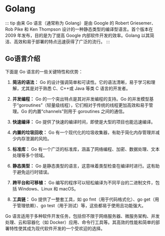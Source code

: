 # Golang

::: tip 由来
Go 语言（通常称为 Golang）是由 Google 的 Robert Griesemer、Rob Pike 和 Ken Thompson 设计的一种静态类型的编译型语言。首个版本在 2009 年发布，目的是为了提高 Google 内部软件开发的效率。Golang 以其简洁、高效和易于部署的特点迅速获得了广泛的流行。
:::

## Go语言介绍

下面是 Go 语言的一些关键特性和优势：

1. **简洁的语法：** Go 的设计强调简单和可读性。它的语法清晰，易于学习和理解，尤其是对于熟悉 C、C++或 Java 等类 C 语言的开发者。

2. **并发编程：** Go 的一个突出特点是其对并发编程的支持。Go 的并发模型基于“goroutines”（轻量级线程），它们相对于传统的线程更加高效和易于管理。Go 的内置“channels”则用于 goroutines 之间的通信。

3. **快速编译：** Go 提供了快速的编译时间，即使是大型的项目也能迅速编译。

4. **内置的垃圾回收：** Go 有一个现代化的垃圾收集器，有助于简化内存管理并减少内存泄漏的风险。

5. **标准库：** Go 有一个广泛的标准库，涵盖了网络编程、加密、数据处理、文本处理等多个领域。

6. **静态类型：** Go 是静态类型的语言，这意味着类型检查在编译时进行。这有助于避免运行时错误。

7. **跨平台和可移植：** Go 编写的程序可以轻松编译为不同平台的二进制文件，包括 Windows、Linux 和 macOS。

8. **工具链：** Go 提供了一整套工具，如 go fmt（用于代码格式化）、go get（用于管理依赖）、go test（用于测试）等，这些都易于使用且功能强大。

Go 语言适用于多种软件开发任务，包括但不限于网络服务器、微服务架构、并发处理、云和容器化（如 Docker）应用、命令行工具等。其高效的性能和简单的部署特性使其成为现代软件开发的一个受欢迎的选择。
